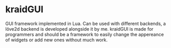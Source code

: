# kraidGUI
GUI framework implemented in Lua. Can be used with different backends, a löve2d backend is developed alongside it by me.
kraidGUI is made for programmers and should be a framework to easily change the appereance of widgets or add new ones without much work.
